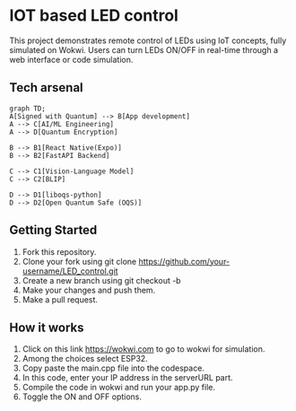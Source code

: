 
# IOT based LED control

This project demonstrates remote control of LEDs using IoT concepts, fully simulated on Wokwi. Users can turn LEDs ON/OFF in real-time through a web interface or code simulation.


## Tech arsenal
```mermaid
graph TD;
A[Signed with Quantum] --> B[App development]
A --> C[AI/ML Engineering]
A --> D[Quantum Encryption]

B --> B1[React Native(Expo)]
B --> B2[FastAPI Backend]

C --> C1[Vision-Language Model]
C --> C2[BLIP]

D --> D1[liboqs-python]
D --> D2[Open Quantum Safe (OQS)]
```
## Getting Started
1. Fork this repository.
2. Clone your fork using git clone https://github.com/your-username/LED_control.git
3. Create a new branch using git checkout -b <name>
4. Make your changes and push them.
5. Make a pull request.

## How it works
1. Click on this link https://wokwi.com to go to wokwi for simulation.
2. Among the choices select ESP32.
3. Copy paste the main.cpp file into the codespace.
4. In this code, enter your IP address in the serverURL part.
5. Compile the code in wokwi and run your app.py file.
6. Toggle the ON and OFF options.
